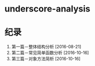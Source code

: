 # underscore-analysis

# 纪录

 1. 第一篇－整体结构分析 [2016-08-21]
 2. 第二篇－常见简单函数分析 [2016-10-16]
 3. 第三篇－对象方法简析 [2016-10-16]

 

